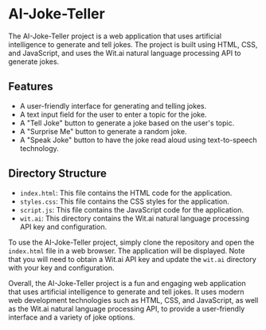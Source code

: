 AI-Joke-Teller
==============

The AI-Joke-Teller project is a web application that uses artificial intelligence to generate and tell jokes. The project is built using HTML, CSS, and JavaScript, and uses the Wit.ai natural language processing API to generate jokes.

Features
--------

* A user-friendly interface for generating and telling jokes.
* A text input field for the user to enter a topic for the joke.
* A "Tell Joke" button to generate a joke based on the user's topic.
* A "Surprise Me" button to generate a random joke.
* A "Speak Joke" button to have the joke read aloud using text-to-speech technology.

Directory Structure
-------------------

* `index.html`: This file contains the HTML code for the application.
* `styles.css`: This file contains the CSS styles for the application.
* `script.js`: This file contains the JavaScript code for the application.
* `wit.ai`: This directory contains the Wit.ai natural language processing API key and configuration.

To use the AI-Joke-Teller project, simply clone the repository and open the `index.html` file in a web browser. The application will be displayed. Note that you will need to obtain a Wit.ai API key and update the `wit.ai` directory with your key and configuration.

Overall, the AI-Joke-Teller project is a fun and engaging web application that uses artificial intelligence to generate and tell jokes. It uses modern web development technologies such as HTML, CSS, and JavaScript, as well as the Wit.ai natural language processing API, to provide a user-friendly interface and a variety of joke options.
